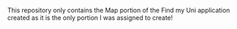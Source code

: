 This repository only contains the Map portion of the Find my Uni application created as it is the only portion I was assigned to create!
